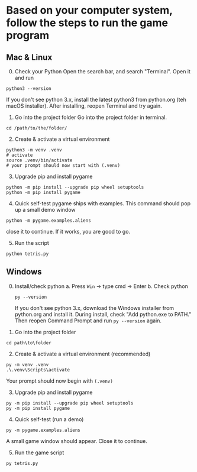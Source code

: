 # Based on your computer system, follow the steps to run the game program

## Mac & Linux
0. Check your Python
Open the search bar, and search "Terminal". 
Open it and run 
```
python3 --version
```
If you don't see python 3.x, install the latest python3 from python.org (teh macOS installer). After installing, reopen Terminal and try again. 

1. Go into the project folder
Go into the project folder in terminal. 
```
cd /path/to/the/folder/
```

2. Create & activate a virtual environment
```
python3 -m venv .venv
# activate
source .venv/bin/activate
# your prompt should now start with (.venv)
```

3. Upgrade pip and install pygame
```
python -m pip install --upgrade pip wheel setuptools
python -m pip install pygame
```

4. Quick self-test
pygame ships with examples. This command should pop up a small demo window
```
python -m pygame.examples.aliens
```
close it to continue. If it works, you are good to go. 

5. Run the script
```
python tetris.py
```

## Windows
0. Install/check python
    a. Press `Win` -> type cmd -> Enter
    b. Check python
    ```
    py --version
    ```
    If you don't see python 3.x, download the Windows installer from python.org and install it. During install, check "Add python.exe to PATH." Then reopen Command Prompt and run `py --version` again. 

1. Go into the project folder
```
cd path\to\folder
```

2. Create & activate a virtual environment (recommended)
```
py -m venv .venv
.\.venv\Scripts\activate
```
Your prompt should now begin with `(.venv)`

3. Upgrade pip and install pygame
```
py -m pip install --upgrade pip wheel setuptools
py -m pip install pygame
```

4. Quick self-test (run a demo)
```
py -m pygame.examples.aliens
```
A small game window should appear. Close it to continue. 

5. Run the game script
```
py tetris.py
```
